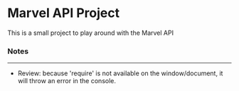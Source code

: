 # Marvel API Project

This is a small project to play around with the Marvel API

### Notes
---
* Review: because 'require' is not available on the window/document, it will throw an error in the console.